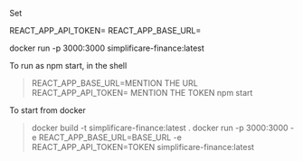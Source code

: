 Set 


REACT_APP_API_TOKEN=
REACT_APP_BASE_URL=


docker run -p 3000:3000 simplificare-finance:latest



To run as npm start, in the shell

>REACT_APP_BASE_URL=MENTION THE URL
>REACT_APP_API_TOKEN= MENTION THE TOKEN
>npm start

To start from docker
>docker build -t simplificare-finance:latest .
>docker run -p 3000:3000 -e REACT_APP_BASE_URL=BASE_URL -e REACT_APP_API_TOKEN=TOKEN simplificare-finance:latest